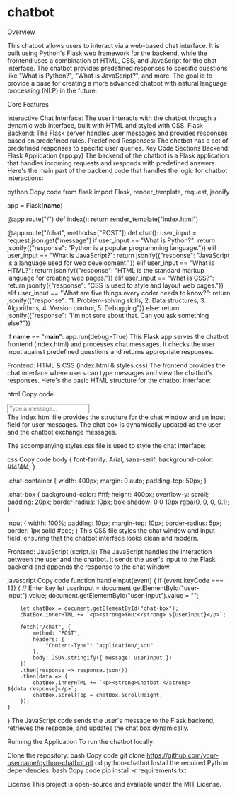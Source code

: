 # chatbot

Overview

This chatbot allows users to interact via a web-based chat interface. It is built using Python's Flask web framework for the backend, while the frontend uses a combination of HTML, CSS, and JavaScript for the chat interface. The chatbot provides predefined responses to specific questions like "What is Python?", "What is JavaScript?", and more. The goal is to provide a base for creating a more advanced chatbot with natural language processing (NLP) in the future.

Core Features

Interactive Chat Interface: The user interacts with the chatbot through a dynamic web interface, built with HTML and styled with CSS.
Flask Backend: The Flask server handles user messages and provides responses based on predefined rules.
Predefined Responses: The chatbot has a set of predefined responses to specific user queries.
Key Code Sections
Backend: Flask Application (app.py)
The backend of the chatbot is a Flask application that handles incoming requests and responds with predefined answers. Here's the main part of the backend code that handles the logic for chatbot interactions:

python
Copy code
from flask import Flask, render_template, request, jsonify

app = Flask(__name__)

@app.route("/")
def index():
    return render_template("index.html")

@app.route("/chat", methods=["POST"])
def chat():
    user_input = request.json.get("message")
    if user_input == "What is Python?":
        return jsonify({"response": "Python is a popular programming language."})
    elif user_input == "What is JavaScript?":
        return jsonify({"response": "JavaScript is a language used for web development."})
    elif user_input == "What is HTML?":
        return jsonify({"response": "HTML is the standard markup language for creating web pages."})
    elif user_input == "What is CSS?":
        return jsonify({"response": "CSS is used to style and layout web pages."})
    elif user_input == "What are five things every coder needs to know?":
        return jsonify({"response": "1. Problem-solving skills, 2. Data structures, 3. Algorithms, 4. Version control, 5. Debugging"})
    else:
        return jsonify({"response": "I'm not sure about that. Can you ask something else?"})

if __name__ == "__main__":
    app.run(debug=True)
This Flask app serves the chatbot frontend (index.html) and processes chat messages. It checks the user input against predefined questions and returns appropriate responses.

Frontend: HTML & CSS (index.html & styles.css)
The frontend provides the chat interface where users can type messages and view the chatbot's responses. Here's the basic HTML structure for the chatbot interface:

html
Copy code
<!DOCTYPE html>
<html lang="en">
<head>
    <meta charset="UTF-8">
    <meta name="viewport" content="width=device-width, initial-scale=1.0">
    <title>Python Chatbot</title>
    <link rel="stylesheet" href="{{ url_for('static', filename='styles.css') }}">
</head>
<body>
    <div class="chat-container">
        <div class="chat-box" id="chat-box"></div>
        <input type="text" id="user-input" placeholder="Type a message..." onkeyup="handleInput(event)">
    </div>
    <script src="{{ url_for('static', filename='script.js') }}"></script>
</body>
</html>
The index.html file provides the structure for the chat window and an input field for user messages. The chat box is dynamically updated as the user and the chatbot exchange messages.

The accompanying styles.css file is used to style the chat interface:

css
Copy code
body {
    font-family: Arial, sans-serif;
    background-color: #f4f4f4;
}

.chat-container {
    width: 400px;
    margin: 0 auto;
    padding-top: 50px;
}

.chat-box {
    background-color: #fff;
    height: 400px;
    overflow-y: scroll;
    padding: 20px;
    border-radius: 10px;
    box-shadow: 0 0 10px rgba(0, 0, 0, 0.1);
}

input {
    width: 100%;
    padding: 10px;
    margin-top: 10px;
    border-radius: 5px;
    border: 1px solid #ccc;
}
This CSS file styles the chat window and input field, ensuring that the chatbot interface looks clean and modern.

Frontend: JavaScript (script.js)
The JavaScript handles the interaction between the user and the chatbot. It sends the user's input to the Flask backend and appends the response to the chat window.

javascript
Copy code
function handleInput(event) {
    if (event.keyCode === 13) { // Enter key
        let userInput = document.getElementById("user-input").value;
        document.getElementById("user-input").value = "";
        
        let chatBox = document.getElementById("chat-box");
        chatBox.innerHTML += `<p><strong>You:</strong> ${userInput}</p>`;
        
        fetch("/chat", {
            method: "POST",
            headers: {
                "Content-Type": "application/json"
            },
            body: JSON.stringify({ message: userInput })
        })
        .then(response => response.json())
        .then(data => {
            chatBox.innerHTML += `<p><strong>Chatbot:</strong> ${data.response}</p>`;
            chatBox.scrollTop = chatBox.scrollHeight;
        });
    }
}
The JavaScript code sends the user's message to the Flask backend, retrieves the response, and updates the chat box dynamically.

Running the Application
To run the chatbot locally:

Clone the repository:
bash
Copy code
git clone https://github.com/your-username/python-chatbot.git
cd python-chatbot
Install the required Python dependencies:
bash
Copy code
pip install -r requirements.txt

License
This project is open-source and available under the MIT License.
